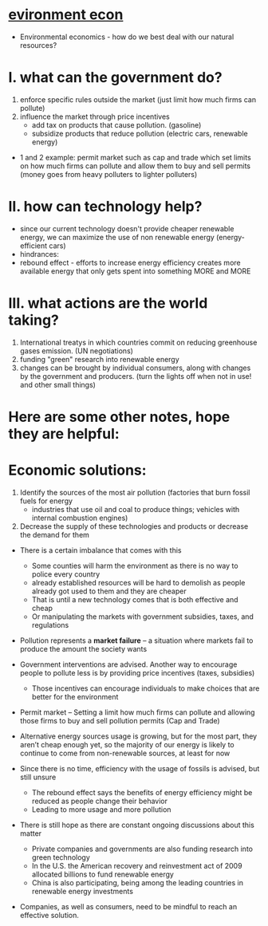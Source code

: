 # [evironment econ](https://www.youtube.com/watch?v=BlAfFgKQ5r8)
- Environmental economics - how do we best deal with our natural resources?

# I. what can the government do?
1. enforce specific rules outside the market (just limit how much firms can pollute)
2. influence the market through price incentives 
    - add tax on products that cause pollution. (gasoline)
    - subsidize products that reduce pollution (electric cars, renewable energy)

- 1 and 2 example: permit market such as cap and trade which set limits on how much firms can pollute and allow them to buy and sell permits (money goes from heavy polluters to lighter polluters)

# II. how can technology help?
- since our current technology doesn't provide cheaper renewable energy, we can maximize the use of non renewable energy (energy-efficient cars)
- hindrances:
- rebound effect - efforts to increase energy efficiency creates more available energy that only gets spent into something MORE and MORE

# III. what actions are the world taking?
1. International treatys in which countries commit on reducing greenhouse gases emission. (UN negotiations)
2. funding "green" research into renewable energy
3. changes can be brought by individual consumers, along with changes by the government and producers. (turn the lights off when not in use! and other small things)

# Here are some other notes, hope they are helpful:
# Economic solutions:
1. Identify the sources of the most air pollution (factories that burn fossil fuels for energy
    - industries that use oil and coal to produce things; vehicles with internal combustion engines)
2. Decrease the supply of these technologies and products or decrease the demand for them
- There is a certain imbalance that comes with this
    - Some counties will harm the environment as there is no way to police every country
    - already established resources will be hard to demolish as people already got used to them and they are cheaper
    - That is until a new technology comes that is both effective and cheap
    - Or manipulating the markets with government subsidies, taxes, and regulations
- Pollution represents a __market failure__ – a situation where markets fail to produce the amount the society wants
- Government interventions are advised. Another way to encourage people to pollute less is by providing price incentives (taxes, subsidies)
    - Those incentives can encourage individuals to make choices that are better for the environment 
- Permit market – Setting a limit how much firms can pollute and allowing those firms to buy and sell pollution permits (Cap and Trade)
- Alternative energy sources usage is growing, but for the most part, they aren’t cheap enough yet, so the majority of our energy is likely to continue to come from non-renewable sources, at least for now

- Since there is no time, efficiency with the usage of fossils is advised, but still unsure
    - The rebound effect says the benefits of energy efficiency might be reduced as people change their behavior
    - Leading to more usage and more pollution

- There is still hope as there are constant ongoing discussions about this matter
    - Private companies and governments are also funding research into green technology
    - In the U.S. the American recovery and reinvestment act of 2009 allocated billions to fund renewable energy
    - China is also participating, being among the leading countries in renewable energy investments
- Companies, as well as consumers, need to be mindful to reach an effective solution.
